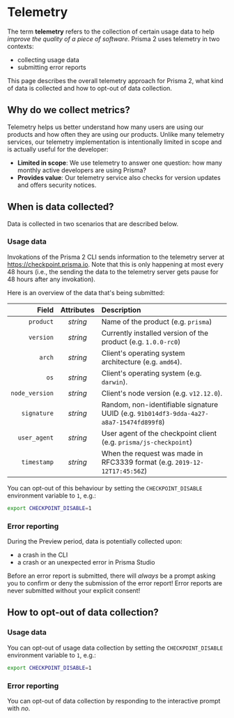 # Telemetry

The term **telemetry** refers to the collection of certain usage data to help _improve the quality of a piece of software_. Prisma 2 uses telemetry in two contexts:

- collecting usage data
- submitting error reports

This page describes the overall telemetry approach for Prisma 2, what kind of data is collected and how to opt-out of data collection.

## Why do we collect metrics?

Telemetry helps us better understand how many users are using our products and how often they are using our products. Unlike many telemetry services, our telemetry implementation is intentionally limited in scope and is actually useful for the developer:

- **Limited in scope**: We use telemetry to answer one question: how many monthly active developers are using Prisma?
- **Provides value**: Our telemetry service also checks for version updates and offers security notices.

## When is data collected?

Data is collected in two scenarios that are described below.

### Usage data

Invokations of the Prisma 2 CLI sends information to the telemetry server at https://checkpoint.prisma.io. Note that this is only happening at most every 48 hours (i.e., the sending the data to the telemetry server gets pause for 48 hours after any invokation).

Here is an overview of the data that's being submitted:

|          Field | Attributes | Description                                                                            |
| -------------: | :--------: | :------------------------------------------------------------------------------------- |
|      `product` |  _string_  | Name of the product (e.g. `prisma`)                                                    |
|      `version` |  _string_  | Currently installed version of the product (e.g. `1.0.0-rc0`)                          |
|         `arch` |  _string_  | Client's operating system architecture (e.g. `amd64`).                                 |
|           `os` |  _string_  | Client's operating system (e.g. `darwin`).                                             |
| `node_version` |  _string_  | Client's node version (e.g. `v12.12.0`).                                               |
|    `signature` |  _string_  | Random, non-identifiable signature UUID (e.g. `91b014df3-9dda-4a27-a8a7-15474fd899f8`) |
|   `user_agent` |  _string_  | User agent of the checkpoint client (e.g. `prisma/js-checkpoint`)                      |
|    `timestamp` |  _string_  | When the request was made in RFC3339 format (e.g. `2019-12-12T17:45:56Z`)              |

You can opt-out of this behaviour by setting the `CHECKPOINT_DISABLE` environment variable to `1`, e.g.:

```bash
export CHECKPOINT_DISABLE=1
```

### Error reporting

During the Preview period, data is potentially collected upon:

- a crash in the CLI
- a crash or an unexpected error in Prisma Studio

Before an error report is submitted, there will _always_ be a prompt asking you to confirm or deny the submission of the error report! Error reports are never submitted without your explicit consent!

## How to opt-out of data collection?

### Usage data

You can opt-out of usage data collection by setting the `CHECKPOINT_DISABLE` environment variable to `1`, e.g.:

```bash
export CHECKPOINT_DISABLE=1
```

### Error reporting

You can opt-out of data collection by responding to the interactive prompt with _no_.
